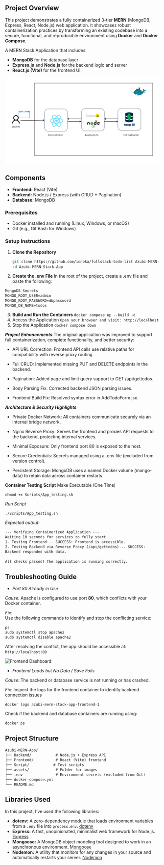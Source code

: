 
## Project Overview

This project demonstrates a fully containerized 3-tier **MERN** (MongoDB, Express, React, Node.js) web application. It showcases robust containerization practices by transforming an existing codebase into a secure, functional, and reproducible environment using **Docker** and **Docker Compose**.

A MERN Stack Application that includes:
- **MongoDB** for the database layer  
- **Express.js** and **Node.js** for the backend logic and server  
- **React.js (Vite)** for the frontend UI

![Project Screenshot](./assets/MERN_App.jpg)

## Components

- **Frontend:** React (Vite)
- **Backend:** Node.js / Express (with CRUD + Pagination)
- **Database:** MongoDB

### Prerequisites

- Docker installed and running (Linux, Windows, or macOS)
- Git (e.g., Git Bash for Windows)

### Setup Instructions

1. **Clone the Repository**
   ```bash
   git clone https://github.com/icnoka/fullstack-todo-list Azubi-MERN-Stack-App
   cd Azubi-MERN-Stack-App

2. **Create the .env File**
In the root of the project, create a .env file and paste the following:

```
MongoDB Secrets
MONGO_ROOT_USER=admin
MONGO_ROOT_PASSWORD=dbpassword
MONGO_DB_NAME=todos
```

3. **Build and Run the Containers** 
`
docker compose up --build -d
`
4. Access the Application
`
Open your browser and visit: http://localhost
`
5. Stop the Application
`
docker compose down
`

***Project Enhancements***
The original application was improved to support full containerization, complete functionality, and better security:

- API URL Correction: Frontend API calls use relative paths for compatibility with reverse proxy routing.

- Full CRUD: Implemented missing PUT and DELETE endpoints in the backend.

- Pagination: Added page and limit query support to GET /api/gettodos.

- Body Parsing Fix: Corrected backend JSON parsing issues.

- Frontend Build Fix: Resolved syntax error in AddTodoForm.jsx.

***Architecture & Security Highlights***
- Private Docker Network: All containers communicate securely via an internal bridge network.

- Nginx Reverse Proxy: Serves the frontend and proxies API requests to the backend, protecting internal services.

- Minimal Exposure: Only frontend port 80 is exposed to the host.

- Secure Credentials: Secrets managed using a .env file (excluded from version control).

- Persistent Storage: MongoDB uses a named Docker volume (mongo-data) to retain data across container restarts

**Container Testing Script**
Make Executable (One Time)
```
chmod +x Scripts/App_testing.sh
```
*Run Script*
```
./Scripts/App_testing.sh
```
*Expected output:*
```
--- Verifying Containerized Application ---
Waiting 10 seconds for services to fully start...
1. Testing Frontend... SUCCESS: Frontend is accessible.
2. Testing Backend via Reverse Proxy (/api/gettodos)... SUCCESS: Backend responded with data.

All checks passed! The application is running correctly.
```

## Troubleshooting Guide 

- *Port 80 Already in Use*

*Cause:* Apache is configured to use port **80**, which conflicts with your Docker container.

*Fix:*  
Use the following commands to identify and stop the conflicting service:

```
ps 
sudo systemctl stop apache2
sudo systemctl disable apache2
```
 After resolving the conflict, the app should be accessible at: `http://localhost:80`
 
![Frontend Dashboard](./assets/Frontend.png)

- *Frontend Loads but No Data / Save Fails*

*Cause:* The backend or database service is not running or has crashed.

*Fix:*
Inspect the logs for the frontend container to identify backend connection issues
```
docker logs azubi-mern-stack-app-frontend-1
```
Check if the backend and database containers are running using:
```
docker ps
```

## Project Structure 
```
Azubi-MERN-App/
├── Backend/           # Node.js + Express API
├── Frontend/          # React (Vite) frontend
├── Script/           # Test scripts
├── assets/            # Folder for images
├── .env               # Environment secrets (excluded from Git)
├── docker-compose.yml
└── README.md
```

 ## Libraries Used

In this project, I've used the following libraries:

- **dotenv:** A zero-dependency module that loads environment variables from a `.env` file into `process.env`. [dotenv](https://www.npmjs.com/package/dotenv)
- **Express:** A fast, unopinionated, minimalist web framework for Node.js. [Express](https://expressjs.com/)
- **Mongoose:** A MongoDB object modeling tool designed to work in an asynchronous environment. [Mongoose](https://mongoosejs.com/)
- **Nodemon:** A utility that monitors for any changes in your source and automatically restarts your server. [Nodemon](https://nodemon.io/)


   
